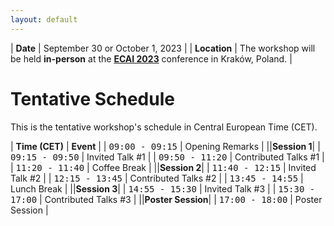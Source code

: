 ```yaml
---
layout: default
---
```


| **Date** | September 30 or October 1, 2023 |
| **Location** | The workshop will be held **in-person** at the [**ECAI 2023**](https://ecai2023.eu) conference in Kraków, Poland. |

# Tentative Schedule

This is the tentative workshop's schedule in Central European Time (CET). 

| **Time (CET)** | **Event** |
| <span style="font-family: monospace;">09:00 - 09:15</span> | Opening Remarks |
||**Session 1**|
| <span style="font-family: monospace;">09:15 - 09:50</span> | Invited Talk #1 |
| <span style="font-family: monospace;">09:50 - 11:20</span> | Contributed Talks #1 |
| <span style="font-family: monospace;">11:20 - 11:40</span> | Coffee Break |
||**Session 2**|
| <span style="font-family: monospace;">11:40 - 12:15</span> | Invited Talk #2 |
| <span style="font-family: monospace;">12:15 - 13:45</span> | Contributed Talks #2 |
| <span style="font-family: monospace;">13:45 - 14:55</span> | Lunch Break |
||**Session 3**|
| <span style="font-family: monospace;">14:55 - 15:30</span> | Invited Talk #3 |
| <span style="font-family: monospace;">15:30 - 17:00</span> | Contributed Talks #3 |
||**Poster Session**|
| <span style="font-family: monospace;">17:00 - 18:00</span> | Poster Session |